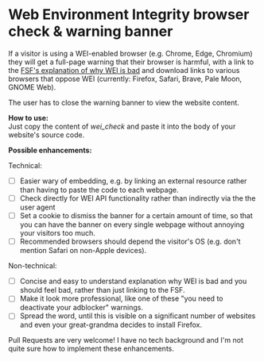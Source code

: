 # Web Environment Integrity browser check & warning banner  
If a visitor is using a WEI-enabled browser (e.g. Chrome, Edge, Chromium) they will get a full-page warning that their browser is harmful, with a link to the [FSF's explanation of why WEI is bad](https://www.fsf.org/blogs/community/web-environment-integrity-is-an-all-out-attack-on-the-free-internet) and download links to various browsers that oppose WEI (currently: Firefox, Safari, Brave, Pale Moon, GNOME Web).

The user has to close the warning banner to view the website content.

__How to use:__  
Just copy the content of _wei_check_ and paste it into the body of your website's source code.

__Possible enhancements:__

Technical:
- [ ] Easier wary of embedding, e.g. by linking an external resource rather than having to paste the code to each webpage.
- [ ] Check directly for WEI API functionality rather than indirectly via the the user agent
- [ ] Set a cookie to dismiss the banner for a certain amount of time, so that you can have the banner on every single webpage without annoying your visitors too much.
- [ ] Recommended browsers should depend the visitor's OS (e.g. don't mention Safari on non-Apple devices).

Non-technical:
- [ ] Concise and easy to understand explanation why WEI is bad and you should feel bad, rather than just linking to the FSF.
- [ ] Make it look more professional, like one of these "you need to deactivate your adblocker" warnings.
- [ ] Spread the word, until this is visible on a significant number of websites and even your great-grandma decides to install Firefox.

Pull Requests are very welcome! I have no tech background and I'm not quite sure how to implement these enhancements.
